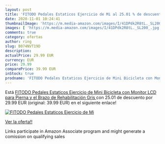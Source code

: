 ```yaml
---
layout: post
title: 'FITODO Pedales Estaticos Ejercicio de Mi al 25.01 % de descuento'
date: 2020-11-01 10:24:41
thumbnailImage: 'https://m.media-amazon.com/images/I/41DPdk2R8tL._SL200_.jpg'
images: [ 'https://m.media-amazon.com/images/I/41DPdk2R8tL._SL200_.jpg' ]
comments: true
category: ofertas
author: ring
slug: B074NVT19D
description:
actualPrice: 29.99 EUR
currency: EUR
price: 29.99
comparePrice: 39.99 EUR
inStock: true
prodname: 'FITODO Pedales Estaticos Ejercicio de Mini Bicicleta con Monitor LCD para Pierna y el Brazo de Rehabilitación Gris '
---
```


Está [FITODO Pedales Estaticos Ejercicio de Mini Bicicleta con Monitor LCD para Pierna y el Brazo de Rehabilitación Gris ](https://www.amazon.es/dp/B074NVT19D/?tag=tolees-21) con 25.01 de descuento por 29.99 EUR (original: 39.99 EUR) en el siguiente enlace!

[![FITODO Pedales Estaticos Ejercicio de Mi](https://m.media-amazon.com/images/I/41DPdk2R8tL._SL200_.jpg)](https://www.amazon.es/dp/B074NVT19D/?tag=tolees-21)

[Ver la oferta!!](https://www.amazon.es/dp/B074NVT19D/?tag=tolees-21)

Links participate in Amazon Associate program and might generate a comission on qualifying sales


